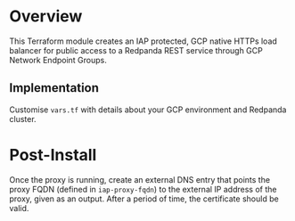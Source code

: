 # Overview

This Terraform module creates an IAP protected, GCP native HTTPs load balancer for public access
to a Redpanda REST service through GCP Network Endpoint Groups.

## Implementation

Customise `vars.tf` with details about your GCP environment and Redpanda cluster.

# Post-Install

Once the proxy is running, create an external DNS entry that points the proxy FQDN (defined in `iap-proxy-fqdn`)
to the external IP address of the proxy, given as an output. After a period of time, the certificate
should be valid.

